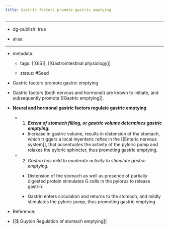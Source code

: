 ```yaml
---
title: Gastric factors promote gastric emptying
---
```


- --

- dg-publish: true

- alias:

- --

- metadata:
	 - tags: [[GIS]], [[Gastrointestinal physiology]]

	 - status: #Seed 

- Gastric factors promote gastric emptying

- Gastric factors (both nervous and hormonal) are known to initiate, and subsequently promote [[Gastric emptying]].

- **************************************************************************************************************************************************Neural and hormonal gastric factors regulate gastric emptying**************************************************************************************************************************************************
	 - 1. *******************************Extent of stomach filling, or gastric volume determines gastric emptying.*******************************
		 - Increase in gastric volume, results in distension of the stomach, which triggers a local myenteric reflex in the [[Enteric nervous system]], that accentuates the activity of the pyloric pump and relaxes the pyloric sphincter, thus promoting gastric emptying.

	 - 2. *Gastrin has mild to moderate activity to stimulate gastric emptying.*
		 - Distension of the stomach as well as presence of partially digested protein stimulates G cells in the pylorus to release gastrin.

		 - Gastrin enters circulation and returns to the stomach, and mildly stimulates the pyloric pump, thus promoting gastric emptying.

- Reference:

- [[$ Guyton  Regulation of stomach emptying]]
